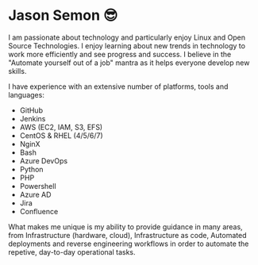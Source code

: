 # Jason Semon 😎

I am passionate about technology and particularly enjoy Linux and Open Source Technologies. I enjoy learning about new trends in technology to work more efficiently and see progress and success. I believe in the "Automate yourself out of a job" mantra as it helps everyone develop new skills.

I have experience with an extensive number of platforms, tools and languages:
* GitHub
* Jenkins
* AWS (EC2, IAM, S3, EFS)
* CentOS & RHEL (4/5/6/7)
* NginX
* Bash
* Azure DevOps
* Python
* PHP
* Powershell
* Azure AD
* Jira
* Confluence

What makes me unique is my ability to provide guidance in many areas, from Infrastructure (hardware, cloud), Infrastructure as code, Automated deployments and reverse engineering workflows in order to automate the repetive, day-to-day operational tasks.
